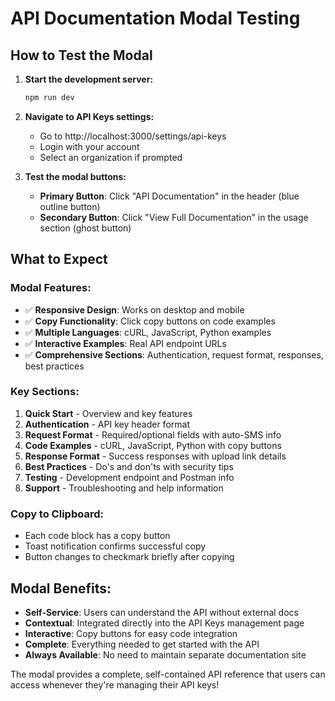 # API Documentation Modal Testing

## How to Test the Modal

1. **Start the development server:**
   ```bash
   npm run dev
   ```

2. **Navigate to API Keys settings:**
   - Go to http://localhost:3000/settings/api-keys
   - Login with your account
   - Select an organization if prompted

3. **Test the modal buttons:**
   - **Primary Button**: Click "API Documentation" in the header (blue outline button)
   - **Secondary Button**: Click "View Full Documentation" in the usage section (ghost button)

## What to Expect

### Modal Features:
- ✅ **Responsive Design**: Works on desktop and mobile
- ✅ **Copy Functionality**: Click copy buttons on code examples
- ✅ **Multiple Languages**: cURL, JavaScript, Python examples
- ✅ **Interactive Examples**: Real API endpoint URLs
- ✅ **Comprehensive Sections**: Authentication, request format, responses, best practices

### Key Sections:
1. **Quick Start** - Overview and key features
2. **Authentication** - API key header format
3. **Request Format** - Required/optional fields with auto-SMS info
4. **Code Examples** - cURL, JavaScript, Python with copy buttons
5. **Response Format** - Success responses with upload link details
6. **Best Practices** - Do's and don'ts with security tips
7. **Testing** - Development endpoint and Postman info
8. **Support** - Troubleshooting and help information

### Copy to Clipboard:
- Each code block has a copy button
- Toast notification confirms successful copy
- Button changes to checkmark briefly after copying

## Modal Benefits:
- **Self-Service**: Users can understand the API without external docs
- **Contextual**: Integrated directly into the API Keys management page
- **Interactive**: Copy buttons for easy code integration
- **Complete**: Everything needed to get started with the API
- **Always Available**: No need to maintain separate documentation site

The modal provides a complete, self-contained API reference that users can access whenever they're managing their API keys!
